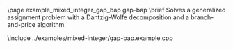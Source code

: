 \page example_mixed_integer_gap_bap gap-bap
\brief Solves a generalized assignment problem with a Dantzig-Wolfe decomposition and a branch-and-price algorithm.

\include ../examples/mixed-integer/gap-bap.example.cpp
